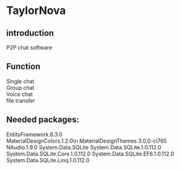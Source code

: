 # TaylorNova
## introduction
P2P chat software
## Function
Single chat  
Group chat  
Voice chat  
file transfer
## Needed packages:
EntityFramework.6.3.0  
MaterialDesignColors.1.2.0\n
MaterialDesignThemes.3.0.0-ci765
NAudio.1.9.0
System.Data.SQLite
System.Data.SQLite.1.0.112.0
System.Data.SQLite.Core.1.0.112.0
System.Data.SQLite.EF6.1.0.112.0
System.Data.SQLite.Linq.1.0.112.0

